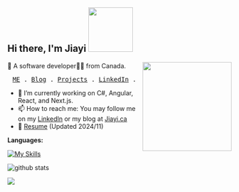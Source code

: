 <h2> Hi there, I'm Jiayi <img src="https://media.giphy.com/media/4PVeey0T30PAiBYq9n/giphy.gif" width="100"></h2>

<img align='right' src='https://user-images.githubusercontent.com/5713670/87202985-820dcb80-c2b6-11ea-9f56-7ec461c497c3.gif' width='200'>

👋 A software developer👩‍💻 from Canada.

<p align="center">
  <samp>
    <a href="https://www.jiayi.ca" target="_blank">ME</a> .
    <a href="https://www.jiayi.ca/blog" target="_blank">Blog</a> .
    <a href="https://www.jiayi.ca/projects" target="_blank">Projects</a> .
    <a href="https://www.linkedin.com/in/jiayi-dev/" target="_blank">LinkedIn</a> .
  </samp>
</p>

- 🌱 I’m currently working on C#, Angular, React, and Next.js.
- 📫 How to reach me: You may follow me on my <a href="https://www.linkedin.com/in/jiayi-dev/" target="_blank">LinkedIn</a> or my blog at <a href="https://www.jiayi.ca/blog" target="_blank">Jiayi.ca</a>
- 📝 <a href="https://jiayi-dev.github.io/jiayi/assets/resume.jiayi.li-Dk7kTtfj.pdf" target="_blank">Resume</a> (Updated 2024/11)


**Languages:**  

[![My Skills](https://skillicons.dev/icons?i=cs,js,ts,mysql,react,angular,azure,aws)](https://www.jiayi.ca)

![github stats](https://github-readme-stats.vercel.app/api?username=jiayi-dev&show_icons=true)

[![](https://img.shields.io/static/v1?label=Contact&message=%F0%9F%92%BB&logo=GitHub&color=%23fe8e86)](mailto:hi@jiayi.ca)
